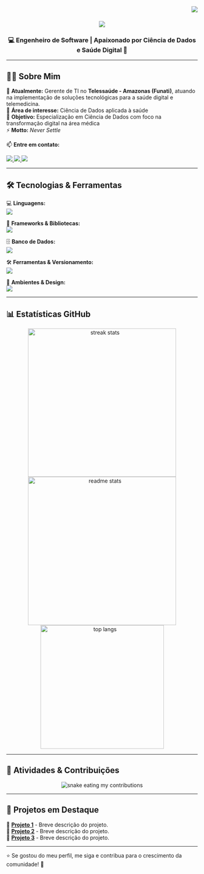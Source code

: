 <img align="right" src="https://komarev.com/ghpvc/?username=pedrocarvh" />

<h1 align="center">
    <img src="https://readme-typing-svg.herokuapp.com/?font=Righteous&size=35&center=true&vCenter=true&width=500&height=70&duration=4000&lines=Olá,+Tudo+Bem?+👋;+Eu+sou+Pedro+Carvalho!;" />
</h1>

<h3 align="center">💻 Engenheiro de Software | Apaixonado por Ciência de Dados e Saúde Digital 🚀</h3>

---

## 👨‍💻 Sobre Mim

🔹 **Atualmente:** Gerente de TI no **Telessaúde - Amazonas (Funati)**, atuando na implementação de soluções tecnológicas para a saúde digital e telemedicina.  
🔹 **Área de interesse:** Ciência de Dados aplicada à saúde  
🔹 **Objetivo:** Especialização em Ciência de Dados com foco na transformação digital na área médica  
⚡ **Motto:** *Never Settle*  

📫 **Entre em contato:**
<div align="left"> 
  <a href="mailto:pedrocarvalho.snk@gmail.com">
    <img src="https://img.shields.io/badge/Gmail-333333?style=for-the-badge&logo=gmail&logoColor=white" />
  </a>
  <a href="https://linkedin.com/in/pedro-carvalhoalmeida" target="_blank">
    <img src="https://img.shields.io/badge/LinkedIn-0077B5?style=for-the-badge&logo=linkedin&logoColor=white" target="_blank" />
  </a>
  <a href="https://pedrocarvh.netlify.app/" target="_blank">
     <img src="https://img.shields.io/badge/Portfolio-FF5722?style=for-the-badge&logo=todoist&logoColor=white" target="_blank" />
  </a>
</div>

---

## 🛠️ Tecnologias & Ferramentas

💻 **Linguagens:**  
<img src="https://skillicons.dev/icons?i=c,java,py,html,css,javascript,typescript" />  

🚀 **Frameworks & Bibliotecas:**  
<img src="https://skillicons.dev/icons?i=react,nextjs,nodejs,express" />  

🗄 **Banco de Dados:**  
<img src="https://skillicons.dev/icons?i=mysql,postgres,mongodb,firebase" />  

🛠 **Ferramentas & Versionamento:**  
<img src="https://skillicons.dev/icons?i=git,github,bash" />  

🎨 **Ambientes & Design:**  
<img src="https://skillicons.dev/icons?i=figma,windows,ubuntu" />  

---

## 📊 Estatísticas GitHub

<div align="center">
  <img width="390" src="https://github-readme-streak-stats-salesp07.vercel.app/?user=pedrocarvh&count_private=true&theme=react&border_radius=10" alt="streak stats"/>

  <img width="390" src="https://github-readme-stats.vercel.app/api?username=pedrocarvh&count_private=true&show_icons=true&theme=react&rank_icon=github&border_radius=10" alt="readme stats" />
  
  <br/>

  <img width="325" align="center" src="https://github-readme-stats.vercel.app/api/top-langs/?username=pedrocarvh&hide=HTML&langs_count=8&layout=compact&theme=react&border_radius=10&size_weight=0.5&count_weight=0.5&exclude_repo=github-readme-stats" alt="top langs" />
</div>

---

## 🐍 Atividades & Contribuições

<div align="center">
  <img alt="snake eating my contributions" src="https://raw.githubusercontent.com/pedrocarvh/pedrocarvh/output/github-contribution-grid-snake.svg" />
</div>

---

## 🚀 Projetos em Destaque

🔹 [**Projeto 1**](#) - Breve descrição do projeto.  
🔹 [**Projeto 2**](#) - Breve descrição do projeto.  
🔹 [**Projeto 3**](#) - Breve descrição do projeto.  

---

⭐ Se gostou do meu perfil, me siga e contribua para o crescimento da comunidade! 🚀
